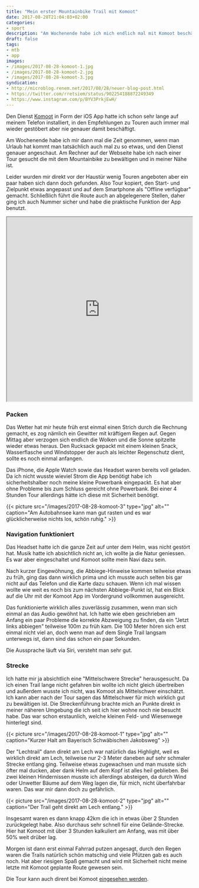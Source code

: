 ```yaml
---
title: "Mein erster Mountainbike Trail mit Komoot"
date: 2017-08-28T21:04:03+02:00
categories:
- sport
description: "Am Wochenende habe ich mich endlich mal mit Komoot beschäftigt und war heute mit dem Mountainbike auf einer geplanten Tour unterwegs."
draft: false
tags:
- mtb
- app
images:
- /images/2017-08-28-komoot-1.jpg
- /images/2017-08-28-komoot-2.jpg
- /images/2017-08-28-komoot-3.jpg
syndication:
- http://microblog.renem.net/2017/08/28/neuer-blog-post.html
- https://twitter.com/rretsiem/status/902254188872249349
- https://www.instagram.com/p/BYV3PrkjEwH/
---
```


Den Dienst [Komoot](https://www.komoot.de) in Form der iOS App hatte ich schon sehr lange auf meinem Telefon installiert, in den Empfehlungen zu Touren auch immer mal wieder gestöbert aber nie genauer damit beschäftigt.

Am Wochenende habe ich mir dann mal die Zeit genommen, wenn man Urlaub hat kommt man tatsächlich auch mal zu so etwas, und den Dienst genauer angeschaut. Am Rechner auf der Webseite habe ich nach einer Tour gesucht die mit dem Mountainbike zu bewältigen und in meiner Nähe ist.

Leider wurden mir direkt vor der Haustür wenig Touren angeboten aber ein paar haben sich dann doch gefunden. Also Tour kopiert, den Start- und Zielpunkt etwas angepasst und auf dem Smartphone als "Offline verfügbar" gemacht. Schließlich führt die Route auch an abgelegenere Stellen, daher ging ich auch Nummer sicher und habe die praktische Funktion der App benutzt.

<iframe style="padding:0;margin:0 auto;display:block;max-width:100%;" src="https://runalyze.com/shared/1lccp?mode=iframe&utm_medium=referral&utm_source=iframe" width="600" height="500"></iframe>

### Packen

Das Wetter hat mir heute früh erst einmal einen Strich durch die Rechnung gemacht, es zog nämlich ein Gewitter mit kräftigem Regen auf. Gegen Mittag aber verzogen sich endlich die Wolken und die Sonne spitzelte wieder etwas heraus. Den Rucksack gepackt mit einem kleinen Snack, Wasserflasche und Windstopper der auch als leichter Regenschutz dient, sollte es noch einmal anfangen.

Das iPhone, die Apple Watch sowie das Headset waren bereits voll geladen. Da ich nicht wusste wieviel Strom die App benötigt habe ich sicherheitshalber noch meine kleine Powerbank eingepackt. Es hat aber ohne Probleme bis zum Schluss gereicht ohne Powerbank. Bei einer 4 Stunden Tour allerdings hätte ich diese mit Sicherheit benötigt.

{{< picture src="/images/2017-08-28-komoot-3" type="jpg" alt="" caption="Am Autobahnsee kann man gut rasten und es war glücklicherweise nichts los, schön ruhig." >}}

### Navigation funktioniert

Das Headset hatte ich die ganze Zeit auf unter dem Helm, was nicht gestört hat. Musik hatte ich absichtlich nicht an, ich wollte ja die Natur geniessen. Es war aber eingeschaltet und Komoot sollte mein Navi dazu sein.

Nach kurzer Eingewöhnung, die Abbiege-Hinweise kommen teilweise etwas zu früh, ging das dann wirklich prima und ich musste auch selten bis gar nicht auf das Telefon und die Karte dazu schauen. Wenn ich mal wissen wollte wie weit es noch bis zum nächsten Abbiege-Punkt ist, hat ein Blick auf die Uhr mit der Komoot App im Vordergrund vollkommen ausgereicht.

Das funktionierte wirklich alles zuverlässig zusammen, wenn man sich einmal an das Audio gewöhnt hat. Ich hatte wie eben geschrieben am Anfang ein paar Probleme die korrekte Abzweigung zu finden, da ein "Jetzt links abbiegen" teilweise 100m zu früh kam. Die 100 Meter hören sich erst einmal nicht viel an, doch wenn man auf dem Single Trail langsam unterwegs ist, dann sind das schon ein paar Sekunden.

Die Aussprache läuft via Siri, versteht man sehr gut.

### Strecke

Ich hatte mir ja absichtlich eine "Mittelschwere Strecke" herausgesucht. Da ich einen Trail lange nicht gefahren bin wollte ich nicht gleich übertreiben und außerdem wusste ich nicht, was Komoot als Mittelschwer einschätzt. Ich kann aber nach der Tour sagen das Mittelschwer für mich wirklich gut zu bewältigen ist. Die Streckenführung brachte mich an Punkte direkt in meiner näheren Umgebung die ich seit ich hier wohne noch nie besucht habe. Das war schon erstaunlich, welche kleinen Feld- und Wiesenwege hinterlegt sind.

{{< picture src="/images/2017-08-28-komoot-1" type="jpg" alt="" caption="Kurzer Halt am Bayerisch Schwäbischen Jakobsweg" >}}

Der "Lechtrail" dann direkt am Lech war natürlich das Highlight, weil es wirklich direkt am Lech, teilweise nur 2-3 Meter daneben auf sehr schmaler Strecke entlang ging. Teilweise etwas zugewachsen und man musste sich öfter mal ducken, aber dank Helm auf dem Kopf ist alles heil geblieben. Bei zwei kleinen Hindernissen musste ich allerdings absteigen, da durch Wind oder Unwetter Bäume auf dem Weg lagen die, für mich, nicht überfahrbar waren. Das war mir dann doch zu gefährlich.

{{< picture src="/images/2017-08-28-komoot-2" type="jpg" alt="" caption="Der Trail geht direkt am Lech entlang." >}}

Insgesamt waren es dann knapp 42km die ich in etwas über 2 Stunden zurückgelegt habe. Also durchaus sehr schnell für eine Gelände-Strecke. Hier hat Komoot mit über 3 Stunden kalkuliert am Anfang, was mit über 50% weit drüber lag.

Morgen ist dann erst einmal Fahrrad putzen angesagt, durch den Regen waren die Trails natürlich schön matschig und viele Pfützen gab es auch noch. Hat aber riesigen Spaß gemacht und wird mit Sicherheit nicht meine letzte mit Komoot geplante Route gewesen sein.

Die Tour kann auch dirent bei Komoot [eingesehen werden](https://www.komoot.de/tour/22129439?ref=wta).
